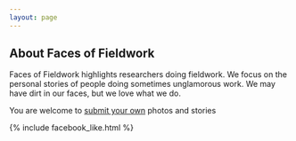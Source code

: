 ```yaml
---
layout: page
---
```


## About Faces of Fieldwork

Faces of Fieldwork highlights researchers doing fieldwork. We focus on the personal stories of people doing sometimes unglamorous work. We may have dirt in our faces, but we love what we do. 

You are welcome to [submit your own](/upload_photo.html) photos and stories

{% include facebook_like.html %}